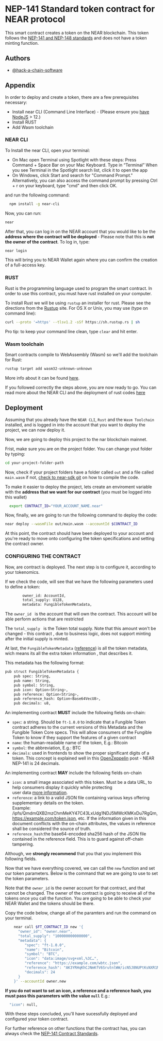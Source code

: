 
# NEP-141 Standard token contract for NEAR protocol

This smart contract creates a token on the NEAR blockchain. This token follows
the [NEP-141 and NEP-148 standards](https://nomicon.io/Standards/Tokens/FungibleToken/) and does
not have a token minting function.




## Authors

- [@hack-a-chain-software](https://github.com/hack-a-chain-software)


## Appendix

In order to deploy and create a token, there are a few prerequisites necessary:
- Install near CLI (Command Line Interface) - (Please ensure you [have NodeJS](https://nodejs.org/en/download/package-manager/) > 12.)
- Install RUST
- Add Wasm toolchain

### NEAR CLI
To Install the near CLI, open your terminal:
 - On Mac open Terminal using Spotlight with these steps: Press Command + Space Bar on your Mac Keyboard. Type in “Terminal” When you see Terminal in the Spotlight search list, click it to open the app
 - On Windows, click Start and search for "Command Prompt." Alternatively, you can also access the command prompt by pressing Ctrl + r on your keyboard, type "cmd" and then click OK.

and run the following command: 
```bash
  npm install -g near-cli
```
Now, you can run:

```bash
near
```

After that, you can log in on the NEAR account that you would like to be 
the **address where the contract will be deployed** - Please note that this 
is **not the owner of the contract**. To log in, type: 
```bash
near login
```

This will bring you to NEAR Wallet again where you can confirm the creation of a full-access key.

### RUST

Rust is the programming language used to program the smart contract. In order to 
use this contract, you must have rust installed on your computer.

To install Rust we will be using ```rustup``` an installer for rust.
Please see the directions from the [Rustup](https://rustup.rs/#) site. For OS X or Unix, you may use (type on command line):

```bash
curl --proto '=https' --tlsv1.2 -sSf https://sh.rustup.rs | sh
```

Pro tip: to keep your command line clean, type ```clear``` and hit enter.

### Wasm toolchain

Smart contracts compile to WebAssembly (Wasm) so we'll add the toolchain for Rust:

```bash
rustup target add wasm32-unknown-unknown
```

More info about it can be found [here](https://rustwasm.github.io/docs/book/).

If you followed correctly the steps above, you are now ready to go. 
You can read more about the NEAR CLI and the deployment of rust codes [here](https://www.near-sdk.io/zero-to-hero/basics/set-up-skeleton)




## Deployment

Assuming that you already have the ```NEAR CLI```, ```Rust``` and the ```Wasm Toolchain``` installed, and is logged in 
into the account that you want to deploy the project, we can now 
deploy it.

Now, we are going to deploy this project to the nar blockchain mainnet. 

Frist, make sure you are on the project folder. You can change yout folder by typing:

```bash
cd your-project-folder-path
```

Now, check if your project folders have a folder called ``` out ``` 
and a file called ``` main.wasm ``` if not, [check to near-sdk git](https://github.com/near/near-sdk-rs) 
on how to compile the code.


To make it easier to deploy the project, lets create an enviroment variable
with the **address that we want for our contract** (you must be logged into this wallet)

```bash
  export CONTRACT_ID="YOUR_ACCOUNT_NAME.near"
```

Now, finally, we are going to run the following command to deploy the code:

```bash
near deploy --wasmFile out/main.wasm --accountId $CONTRACT_ID
```

At this point, the contract should have been deployed to your account and you're ready to move onto configuring the 
token specifications and setting the contract owner.

### CONFIGURING THE CONTRACT 

Now, are contract is deployed. The next step is to configure it, according to your tokenomics.

If we check the code, will see that we have the following parameters used to define a token:

```bash
        owner_id: AccountId,
        total_supply: U128,
        metadata: FungibleTokenMetadata,
```

The ```owner_id ``` is the account that will own the contract. This account will be able perform 
actions that are restricted 

The ```total_supply ``` is the Token total supply. Note that this amount won't be changed - this contract
, due to business logic, does not support minting after the initial supply is minted. 

At last, the ``` FungibleTokenMetadata ``` ([reference](https://nomicon.io/Standards/Tokens/FungibleToken/Metadata)) is all the token metadata, wich means its all the extra token information
, that describes it. 

This metadata has the following format:

```bash
pub struct FungibleTokenMetadata {
    pub spec: String,
    pub name: String,
    pub symbol: String,
    pub icon: Option<String>,
    pub reference: Option<String>,
    pub reference_hash: Option<Base64VecU8>,
    pub decimals: u8,

```

An implementing contract **MUST** include the following fields on-chain:

- ```spec```: a string. Should be ```ft-1.0.0``` to indicate that a Fungible Token contract adheres to the current versions of this Metadata and the Fungible Token Core specs. This will allow consumers of the Fungible Token to know if they support the features of a given contract
- ```name```: the human-readable name of the token, E.g.: Bitcoin
- ```symbol```: the abbreviation, E.g.: BTC
- ```decimals```: used in frontends to show the proper significant digits of a token. This concept is explained well in this [OpenZeppelin](https://docs.openzeppelin.com/contracts/3.x/erc20#a-note-on-decimals) post - NEAR NEP-141 is 24 decimals.

An implementing contract **MAY** include the following fields on-chain

- ```icon```: a small image associated with this token. Must be a data URL, to help consumers display it quickly while protecting <br> user data [more information](https://nomicon.io/Standards/Tokens/FungibleToken/Metadata).
- ```reference```: a link to a valid JSON file containing various keys offering supplementary details on the token. <br>Example: /ipfs/QmdmQXB2mzChmMeKY47C43LxUdg1NDJ5MWcKMKxDu7RgQm, https://example.com/token.json, etc. If the information given in this document conflicts with the on-chain attributes, the values in reference shall be considered the source of truth.
- ```reference_hash```:the base64-encoded sha256 hash of the JSON file contained in the reference field. This is to guard against off-chain tampering.

Although, we **strongly recommend** that you that you implement this following fields.

Now that we have everything covered, we can call the ```new``` function and set our token parameters. Below is the command that we are going to use to set the token parameters. 

Note that the ```owner_id``` is the owner account for that contract, and that cannot be changed. The owner of the contract is going to receive all of the tokens once you call the function. You are going to be able to check your NEAR Wallet and the tokens should be there.

Copy the code below, change all of the paramters and run the command on your terminal.

```bash
    near call $FT_CONTRACT_ID new '{
      "owner_id": "owner.near",
      "total_supply": "100000000000000",
      "metadata": {
         "spec": "ft-1.0.0",
         "name": "Bitcoin",
         "symbol": "BTC",
         "icon": "data:image/svg+xml,%3C…",
         "reference": "https://example.com/wbtc.json",
         "reference_hash": "AK3YRHqKhCJNmKfV6SrutnlWW/icN5J8NUPtKsNXR1M=",
         "decimals": 24
      }
    }' --accountId owner.new

```

**If you do not want to set an icon, a reference and a reference hash, you must pass this parameters with the value ```null```** E.g.:

```bash
  "icon": null,
```

With these steps concluded, you'll have sucessfully deployed and configured your token contract. 

For further reference on other functions that the contract has, you can always check the [NEP-141 Contract Standards](https://nomicon.io/Standards/Tokens/FungibleToken/Core).

